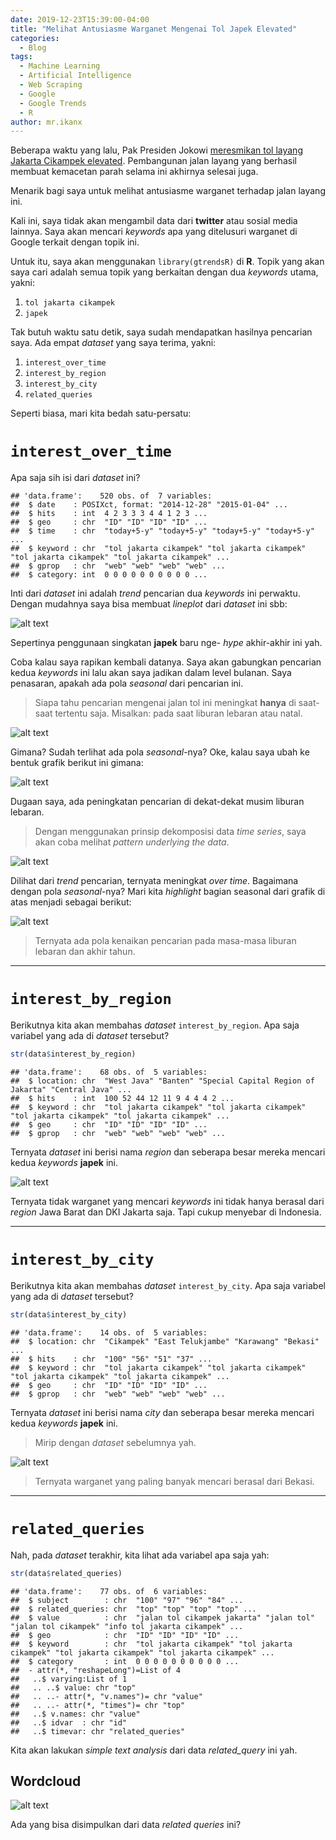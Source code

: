 ```yaml
---
date: 2019-12-23T15:39:00-04:00
title: "Melihat Antusiasme Warganet Mengenai Tol Japek Elevated"
categories:
  - Blog
tags:
  - Machine Learning
  - Artificial Intelligence
  - Web Scraping
  - Google
  - Google Trends
  - R
author: mr.ikanx
---
```


Beberapa waktu yang lalu, Pak Presiden Jokowi [meresmikan tol layang
Jakarta Cikampek
elevated](https://www.liputan6.com/bisnis/read/4132366/jokowi-resmikan-tol-layang-jakarta-cikampek-siang-ini).
Pembangunan jalan layang yang berhasil membuat kemacetan parah selama
ini akhirnya selesai juga.

Menarik bagi saya untuk melihat antusiasme warganet terhadap jalan
layang ini.

Kali ini, saya tidak akan mengambil data dari **twitter** atau sosial
media lainnya. Saya akan mencari *keywords* apa yang ditelusuri warganet
di Google terkait dengan topik ini.

Untuk itu, saya akan menggunakan `library(gtrendsR)` di **R**. Topik
yang akan saya cari adalah semua topik yang berkaitan dengan dua
*keywords* utama, yakni:

1.  `tol jakarta cikampek`
2.  `japek`

Tak butuh waktu satu detik, saya sudah mendapatkan hasilnya pencarian
saya. Ada empat *dataset* yang saya terima, yakni:

1.  `interest_over_time`
2.  `interest_by_region`
3.  `interest_by_city`
4.  `related_queries`

Seperti biasa, mari kita bedah satu-persatu:

# `interest_over_time`

Apa saja sih isi dari *dataset* ini?

    ## 'data.frame':    520 obs. of  7 variables:
    ##  $ date    : POSIXct, format: "2014-12-28" "2015-01-04" ...
    ##  $ hits    : int  4 2 3 3 3 4 4 1 2 3 ...
    ##  $ geo     : chr  "ID" "ID" "ID" "ID" ...
    ##  $ time    : chr  "today+5-y" "today+5-y" "today+5-y" "today+5-y" ...
    ##  $ keyword : chr  "tol jakarta cikampek" "tol jakarta cikampek" "tol jakarta cikampek" "tol jakarta cikampek" ...
    ##  $ gprop   : chr  "web" "web" "web" "web" ...
    ##  $ category: int  0 0 0 0 0 0 0 0 0 0 ...

Inti dari *dataset* ini adalah *trend* pencarian dua *keywords* ini
perwaktu. Dengan mudahnya saya bisa membuat *lineplot* dari *dataset*
ini
sbb:

![alt text](https://raw.githubusercontent.com/ikanx101/belajaR/master/Bukan%20Infografis/Japek%20Elevated/2019-12-23-japek-elevated_files/figure-gfm/unnamed-chunk-3-1.png "chart")

Sepertinya penggunaan singkatan **japek** baru nge- *hype* akhir-akhir
ini yah.

Coba kalau saya rapikan kembali datanya. Saya akan gabungkan pencarian
kedua *keywords* ini lalu akan saya jadikan dalam level bulanan. Saya
penasaran, apakah ada pola *seasonal* dari pencarian ini.

> Siapa tahu pencarian mengenai jalan tol ini meningkat **hanya** di
> saat-saat tertentu saja. Misalkan: pada saat liburan lebaran atau
> natal.

![alt text](https://raw.githubusercontent.com/ikanx101/belajaR/master/Bukan%20Infografis/Japek%20Elevated/2019-12-23-japek-elevated_files/figure-gfm/unnamed-chunk-4-1.png "chart")

Gimana? Sudah terlihat ada pola *seasonal*-nya? Oke, kalau saya ubah ke
bentuk grafik berikut ini
gimana:

![alt text](https://raw.githubusercontent.com/ikanx101/belajaR/master/Bukan%20Infografis/Japek%20Elevated/2019-12-23-japek-elevated_files/figure-gfm/unnamed-chunk-5-1.png "chart")

Dugaan saya, ada peningkatan pencarian di dekat-dekat musim liburan
lebaran.

> Dengan menggunakan prinsip dekomposisi data *time series*, saya akan
> coba melihat *pattern underlying the
data*.

![alt text](https://raw.githubusercontent.com/ikanx101/belajaR/master/Bukan%20Infografis/Japek%20Elevated/2019-12-23-japek-elevated_files/figure-gfm/unnamed-chunk-6-1.png "chart")

Dilihat dari *trend* pencarian, ternyata meningkat *over time*.
Bagaimana dengan pola *seasonal*-nya? Mari kita *highlight* bagian
seasonal dari grafik di atas menjadi sebagai
berikut:

![alt text](https://raw.githubusercontent.com/ikanx101/belajaR/master/Bukan%20Infografis/Japek%20Elevated/2019-12-23-japek-elevated_files/figure-gfm/unnamed-chunk-7-1.png "chart")

> Ternyata ada pola kenaikan pencarian pada masa-masa liburan lebaran
> dan akhir tahun.

-----

# `interest_by_region`

Berikutnya kita akan membahas *dataset* `interest_by_region`. Apa saja
variabel yang ada di *dataset* tersebut?

``` r
str(data$interest_by_region)
```

    ## 'data.frame':    68 obs. of  5 variables:
    ##  $ location: chr  "West Java" "Banten" "Special Capital Region of Jakarta" "Central Java" ...
    ##  $ hits    : int  100 52 44 12 11 9 4 4 4 2 ...
    ##  $ keyword : chr  "tol jakarta cikampek" "tol jakarta cikampek" "tol jakarta cikampek" "tol jakarta cikampek" ...
    ##  $ geo     : chr  "ID" "ID" "ID" "ID" ...
    ##  $ gprop   : chr  "web" "web" "web" "web" ...

Ternyata *dataset* ini berisi nama *region* dan seberapa besar mereka
mencari kedua *keywords* **japek**
ini.

![alt text](https://raw.githubusercontent.com/ikanx101/belajaR/master/Bukan%20Infografis/Japek%20Elevated/2019-12-23-japek-elevated_files/figure-gfm/unnamed-chunk-9-1.png "chart")

Ternyata tidak warganet yang mencari *keywords* ini tidak hanya berasal
dari *region* Jawa Barat dan DKI Jakarta saja. Tapi cukup menyebar di
Indonesia.

-----

# `interest_by_city`

Berikutnya kita akan membahas *dataset* `interest_by_city`. Apa saja
variabel yang ada di *dataset* tersebut?

``` r
str(data$interest_by_city)
```

    ## 'data.frame':    14 obs. of  5 variables:
    ##  $ location: chr  "Cikampek" "East Telukjambe" "Karawang" "Bekasi" ...
    ##  $ hits    : chr  "100" "56" "51" "37" ...
    ##  $ keyword : chr  "tol jakarta cikampek" "tol jakarta cikampek" "tol jakarta cikampek" "tol jakarta cikampek" ...
    ##  $ geo     : chr  "ID" "ID" "ID" "ID" ...
    ##  $ gprop   : chr  "web" "web" "web" "web" ...

Ternyata *dataset* ini berisi nama *city* dan seberapa besar mereka
mencari kedua *keywords* **japek** ini.

> Mirip dengan *dataset* sebelumnya
yah.

![alt text](https://raw.githubusercontent.com/ikanx101/belajaR/master/Bukan%20Infografis/Japek%20Elevated/2019-12-23-japek-elevated_files/figure-gfm/unnamed-chunk-11-1.png "chart")

> Ternyata warganet yang paling banyak mencari berasal dari Bekasi.

-----

# `related_queries`

Nah, pada *dataset* terakhir, kita lihat ada variabel apa saja yah:

``` r
str(data$related_queries)
```

    ## 'data.frame':    77 obs. of  6 variables:
    ##  $ subject        : chr  "100" "97" "96" "84" ...
    ##  $ related_queries: chr  "top" "top" "top" "top" ...
    ##  $ value          : chr  "jalan tol cikampek jakarta" "jalan tol" "jalan tol cikampek" "info tol jakarta cikampek" ...
    ##  $ geo            : chr  "ID" "ID" "ID" "ID" ...
    ##  $ keyword        : chr  "tol jakarta cikampek" "tol jakarta cikampek" "tol jakarta cikampek" "tol jakarta cikampek" ...
    ##  $ category       : int  0 0 0 0 0 0 0 0 0 0 ...
    ##  - attr(*, "reshapeLong")=List of 4
    ##   ..$ varying:List of 1
    ##   .. ..$ value: chr "top"
    ##   .. ..- attr(*, "v.names")= chr "value"
    ##   .. ..- attr(*, "times")= chr "top"
    ##   ..$ v.names: chr "value"
    ##   ..$ idvar  : chr "id"
    ##   ..$ timevar: chr "related_queries"

Kita akan lakukan *simple text analysis* dari data *related\_query* ini
yah.

## Wordcloud

![alt
text](https://raw.githubusercontent.com/ikanx101/belajaR/master/Bukan%20Infografis/Japek%20Elevated/wordcloud%20japek.png
"japek")

Ada yang bisa disimpulkan dari data *related queries* ini?
